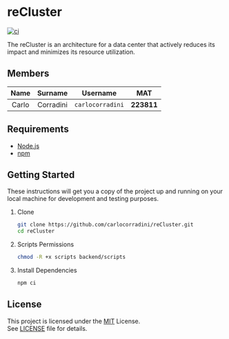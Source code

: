 # reCluster

[![ci](https://github.com/carlocorradini/reCluster/actions/workflows/ci.yml/badge.svg)](https://github.com/carlocorradini/reCluster/actions/workflows/ci.yml)

The reCluster is an architecture for a data center that actively reduces its impact and minimizes its resource utilization.

## Members

| Name  |  Surname  |     Username     |    MAT     |
| :---: | :-------: | :--------------: | :--------: |
| Carlo | Corradini | `carlocorradini` | **223811** |

## Requirements

- [Node.js](https://nodejs.org)
- [npm](https://www.npmjs.com)

## Getting Started

These instructions will get you a copy of the project up and running on your
local machine for development and testing purposes.

1. Clone

   ```bash
   git clone https://github.com/carlocorradini/reCluster.git
   cd reCluster
   ```

1. Scripts Permissions

   ```bash
   chmod -R +x scripts backend/scripts
   ```

1. Install Dependencies

   ```bash
   npm ci
   ```

## License

This project is licensed under the [MIT](https://opensource.org/licenses/MIT) License. \
See [LICENSE](LICENSE) file for details.
